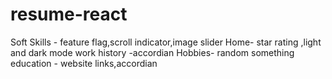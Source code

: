 # resume-react


Soft Skills - feature flag,scroll indicator,image slider
Home- star rating ,light and dark mode
work history -accordian
Hobbies- random something
education - website links,accordian
